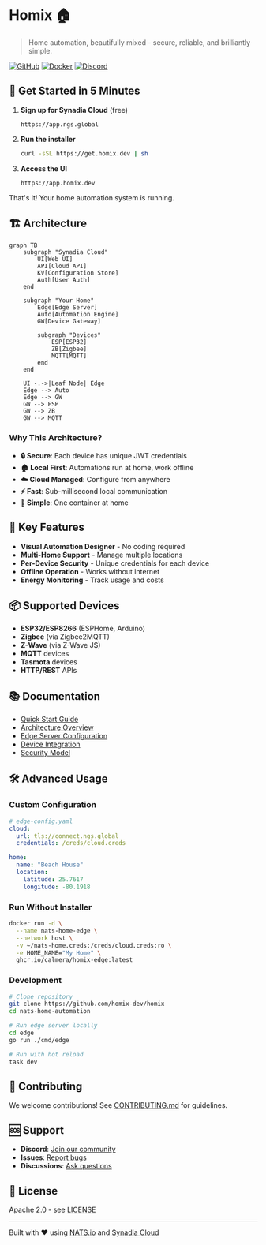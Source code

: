 # Homix 🏠

> Home automation, beautifully mixed - secure, reliable, and brilliantly simple.

[![GitHub](https://img.shields.io/github/license/calmera/homix)](LICENSE)
[![Docker](https://img.shields.io/docker/pulls/calmera/homix-edge)](https://hub.docker.com/r/calmera/homix-edge)
[![Discord](https://img.shields.io/discord/123456789)](https://discord.gg/homix)

## 🚀 Get Started in 5 Minutes

1. **Sign up for Synadia Cloud** (free)
   ```
   https://app.ngs.global
   ```

2. **Run the installer**
   ```bash
   curl -sSL https://get.homix.dev | sh
   ```

3. **Access the UI**
   ```
   https://app.homix.dev
   ```

That's it! Your home automation system is running.

## 🏗️ Architecture

```mermaid
graph TB
    subgraph "Synadia Cloud"
        UI[Web UI]
        API[Cloud API]
        KV[Configuration Store]
        Auth[User Auth]
    end
    
    subgraph "Your Home"
        Edge[Edge Server]
        Auto[Automation Engine]
        GW[Device Gateway]
        
        subgraph "Devices"
            ESP[ESP32]
            ZB[Zigbee]
            MQTT[MQTT]
        end
    end
    
    UI -.->|Leaf Node| Edge
    Edge --> Auto
    Edge --> GW
    GW --> ESP
    GW --> ZB
    GW --> MQTT
```

### Why This Architecture?

- **🔒 Secure**: Each device has unique JWT credentials
- **🏠 Local First**: Automations run at home, work offline
- **☁️ Cloud Managed**: Configure from anywhere
- **⚡ Fast**: Sub-millisecond local communication
- **🔧 Simple**: One container at home

## 🎯 Key Features

- **Visual Automation Designer** - No coding required
- **Multi-Home Support** - Manage multiple locations
- **Per-Device Security** - Unique credentials for each device
- **Offline Operation** - Works without internet
- **Energy Monitoring** - Track usage and costs

## 📦 Supported Devices

- **ESP32/ESP8266** (ESPHome, Arduino)
- **Zigbee** (via Zigbee2MQTT)
- **Z-Wave** (via Z-Wave JS)
- **MQTT** devices
- **Tasmota** devices
- **HTTP/REST** APIs

## 📚 Documentation

- [Quick Start Guide](QUICKSTART.md)
- [Architecture Overview](REFACTOR-PLAN.md)
- [Edge Server Configuration](edge/README.md)
- [Device Integration](docs/devices/)
- [Security Model](docs/security/)

## 🛠️ Advanced Usage

### Custom Configuration

```yaml
# edge-config.yaml
cloud:
  url: tls://connect.ngs.global
  credentials: /creds/cloud.creds

home:
  name: "Beach House"
  location:
    latitude: 25.7617
    longitude: -80.1918
```

### Run Without Installer

```bash
docker run -d \
  --name nats-home-edge \
  --network host \
  -v ~/nats-home.creds:/creds/cloud.creds:ro \
  -e HOME_NAME="My Home" \
  ghcr.io/calmera/homix-edge:latest
```

### Development

```bash
# Clone repository
git clone https://github.com/homix-dev/homix
cd nats-home-automation

# Run edge server locally
cd edge
go run ./cmd/edge

# Run with hot reload
task dev
```

## 🤝 Contributing

We welcome contributions! See [CONTRIBUTING.md](CONTRIBUTING.md) for guidelines.

## 🆘 Support

- **Discord**: [Join our community](https://discord.gg/nats-home)
- **Issues**: [Report bugs](https://github.com/homix-dev/homix/issues)
- **Discussions**: [Ask questions](https://github.com/homix-dev/homix/discussions)

## 📄 License

Apache 2.0 - see [LICENSE](LICENSE)

---

Built with ❤️ using [NATS.io](https://nats.io) and [Synadia Cloud](https://synadia.com)